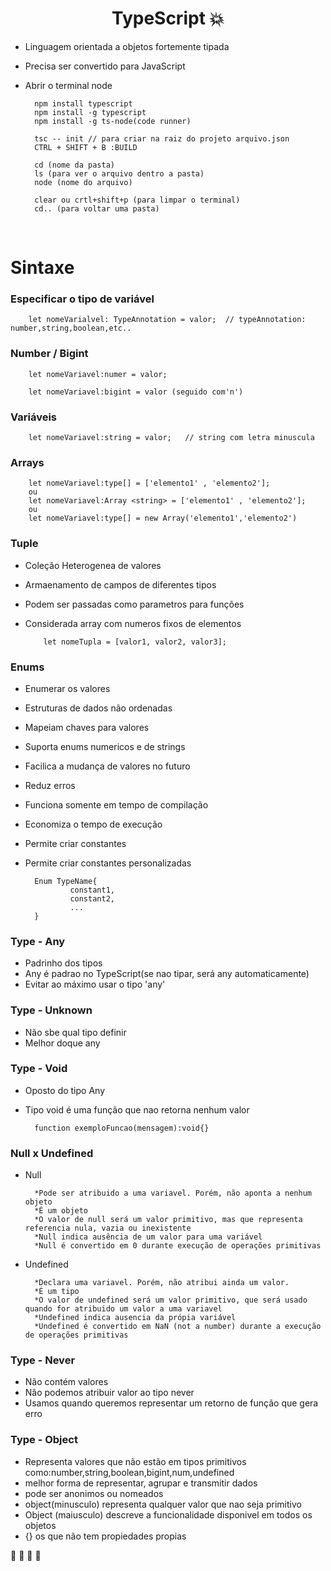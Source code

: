 <h1 align="center"> TypeScript 💥</h1>


* Linguagem orientada a objetos fortemente tipada

* Precisa ser convertido para JavaScript

* Abrir o terminal node

        npm install typescript 
        npm install -g typescript
        npm install -g ts-node(code runner)     
        
        tsc -- init // para criar na raiz do projeto arquivo.json
        CTRL + SHIFT + B :BUILD

        cd (nome da pasta)
        ls (para ver o arquivo dentro a pasta)
        node (nome do arquivo) 

        clear ou crtl+shift+p (para limpar o terminal)
        cd.. (para voltar uma pasta)

<br>


<h1> Sintaxe </h1>


<h3> Especificar o tipo de variável </h3>

        let nomeVarialvel: TypeAnnotation = valor;  // typeAnnotation: number,string,boolean,etc..


<h3> Number / Bigint </h3>


        let nomeVariavel:numer = valor;

        let nomeVariavel:bigint = valor (seguido com'n')


<h3>Variáveis </h3>

        let nomeVariavel:string = valor;   // string com letra minuscula


<h3> Arrays </h3>

        let nomeVariavel:type[] = ['elemento1' , 'elemento2'];
        ou 
        let nomeVariavel:Array <string> = ['elemento1' , 'elemento2'];
        ou
        let nomeVariavel:type[] = new Array('elemento1','elemento2')


<h3> Tuple </h3>

- Coleção Heterogenea de valores
- Armaenamento de campos  de diferentes tipos
- Podem ser passadas como parametros para funções
- Considerada array com numeros fixos de elementos

          let nomeTupla = [valor1, valor2, valor3];


<h3> Enums </h3>

- Enumerar os valores
- Estruturas de dados não ordenadas
- Mapeiam chaves para valores
- Suporta enums numericos e de strings
- Facilica a mudança de valores no futuro
- Reduz erros
- Funciona somente em tempo de compilação 
- Economiza o tempo de execução
- Permite criar constantes
- Permite criar constantes personalizadas

        Enum TypeName{
                constant1,
                constant2,
                ...
        }


<h3> Type - Any </h3>

- Padrinho dos tipos
- Any é padrao no TypeScript(se nao tipar, será any automaticamente)
- Evitar ao máximo usar o tipo 'any'


<h3>Type - Unknown</h3>

- Não sbe qual tipo definir
- Melhor doque any

<h3>Type - Void</h3>

- Oposto do tipo Any
- Tipo void é uma função que nao retorna nenhum valor 

        function exemploFuncao(mensagem):void{}


<h3>Null x Undefined</h3>

- Null 

        *Pode ser atribuido a uma variavel. Porém, não aponta a nenhum objeto
        *É um objeto
        *O valor de null será um valor primitivo, mas que representa referencia nula, vazia ou inexistente
        *Null indica ausência de um valor para uma variável
        *Null é convertido em 0 durante execução de operações primitivas

- Undefined

        *Declara uma variavel. Porém, não atribui ainda um valor.
        *É um tipo 
        *O valor de undefined será um valor primitivo, que será usado quando for atribuido um valor a uma variavel
        *Undefined indica ausencia da própia variável
        *Undefined é convertido em NaN (not a number) durante a execução de operações primitivas


<h3>Type - Never</h3>

- Não contém valores
- Não podemos atribuir valor ao tipo  never
- Usamos quando queremos representar um retorno de função que gera erro

<h3>Type - Object</h3>

- Representa valores que não estão em tipos primitivos como:number,string,boolean,bigint,num,undefined
- melhor forma de representar, agrupar e transmitir dados
- pode ser anonimos ou nomeados
- object(minusculo) representa qualquer valor que nao seja primitivo 
- Object (maiusculo) descreve a funcionalidade disponivel em todos os objetos 
- {} os que não tem propiedades propias






🍎 🍍 🍌 🍓